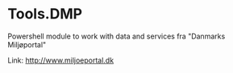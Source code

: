 # Tools.DMP
Powershell module to work with data and services fra "Danmarks Miljøportal"

Link: http://www.miljoeportal.dk
